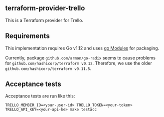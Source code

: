 ## terraform-provider-trello

This is a Terraform provider for Trello.

## Requirements

This implementation requires Go v1.12 and uses [go Modules](https://github.com/golang/go/wiki/Modules) for packaging.

Currently, package `github.com/armon/go-radix` seems to cause problems for `github.com/hashicorp/terraform v0.12`. Therefore, we use the older `github.com/hashicorp/terraform v0.11.5`.

## Acceptance tests

Acceptance tests are run like this:

```
TRELLO_MEMBER_ID=<your-user-id> TRELLO_TOKEN=<your-token> TRELLO_API_KEY=<your-api-ke> make testacc
```
